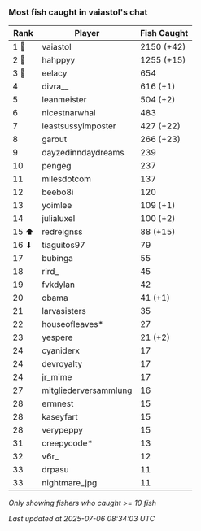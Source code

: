 ### Most fish caught in vaiastol's chat
| Rank | Player | Fish Caught |
|------|--------|-----------|
| 1 🥇  | vaiastol  | 2150 (+42) |
| 2 🥈  | hahppyy  | 1255 (+15) |
| 3 🥉  | eelacy  | 654 |
| 4  | divra__  | 616 (+1) |
| 5  | leanmeister  | 504 (+2) |
| 6  | nicestnarwhal  | 483 |
| 7  | leastsussyimposter  | 427 (+22) |
| 8  | garout  | 266 (+23) |
| 9  | dayzedinndaydreams  | 239 |
| 10  | pengeg  | 237 |
| 11  | milesdotcom  | 137 |
| 12  | beebo8i  | 120 |
| 13  | yoimlee  | 109 (+1) |
| 14  | julialuxel  | 100 (+2) |
| 15 ⬆ | redreignss  | 88 (+15) |
| 16 ⬇ | tiaguitos97  | 79 |
| 17  | bubinga  | 55 |
| 18  | rird_  | 45 |
| 19  | fvkdylan  | 42 |
| 20  | obama  | 41 (+1) |
| 21  | larvasisters  | 35 |
| 22  | houseofleaves*  | 27 |
| 23  | yespere  | 21 (+2) |
| 24  | cyaniderx  | 17 |
| 24  | devroyalty  | 17 |
| 24  | jr_mime  | 17 |
| 27  | mitgliederversammlung  | 16 |
| 28  | ermnest  | 15 |
| 28  | kaseyfart  | 15 |
| 28  | verypeppy  | 15 |
| 31  | creepycode*  | 13 |
| 32  | v6r_  | 12 |
| 33  | drpasu  | 11 |
| 33  | nightmare_jpg  | 11 |

_Only showing fishers who caught >= 10 fish_

_Last updated at 2025-07-06 08:34:03 UTC_